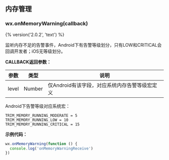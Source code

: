 ## 内存管理

### wx.onMemoryWarning(callback)
{% version('2.0.2', 'text') %}

监听内存不足的告警事件，Android下有告警等级划分，只有LOW和CRITICAL会回调开发者；iOS无等级划分。

**CALLBACK返回参数：**

| 参数 | 类型   | 说明 |
|------|--------|------|
| level    | Number | 仅Android有该字段，对应系统内存告警等级宏定义 |

Android下告警等级对应系统宏：

```
TRIM_MEMORY_RUNNING_MODERATE = 5
TRIM_MEMORY_RUNNING_LOW = 10
TRIM_MEMORY_RUNNING_CRITICAL = 15
```

**示例代码：**

```js
wx.onMemoryWarning(function () {
  console.log('onMemoryWarningReceive')
})
```
